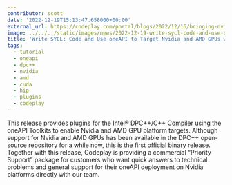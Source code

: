 ```yaml
---
contributor: scott
date: '2022-12-19T15:13:47.658000+00:00'
external_url: https://codeplay.com/portal/blogs/2022/12/16/bringing-nvidia-and-amd-support-to-oneapi.html
image: ../../../static/images/news/2022-12-19-write-sycl-code-and-use-oneapi-to-target-nvidia-and-amd-gpus-with-free-binary-plugins.webp
title: 'Write SYCL: Code and Use oneAPI to Target Nvidia and AMD GPUs with Free Binary Plugins'
tags:
  - tutorial
  - oneapi
  - dpc++
  - nvidia
  - amd
  - cuda
  - hip
  - plugins
  - codeplay
---
```


This release provides plugins for the Intel® DPC++/C++ Compiler using the oneAPI Toolkits to enable Nvidia and AMD GPU
platform targets. Although support for Nvidia and AMD GPUs has been available in the DPC++ open-source repository for a
while now, this is the first official binary release. Together with this release, Codeplay is providing a commercial
“Priority Support” package for customers who want quick answers to technical problems and general support for their
oneAPI deployment on Nvidia platforms directly with our team.
